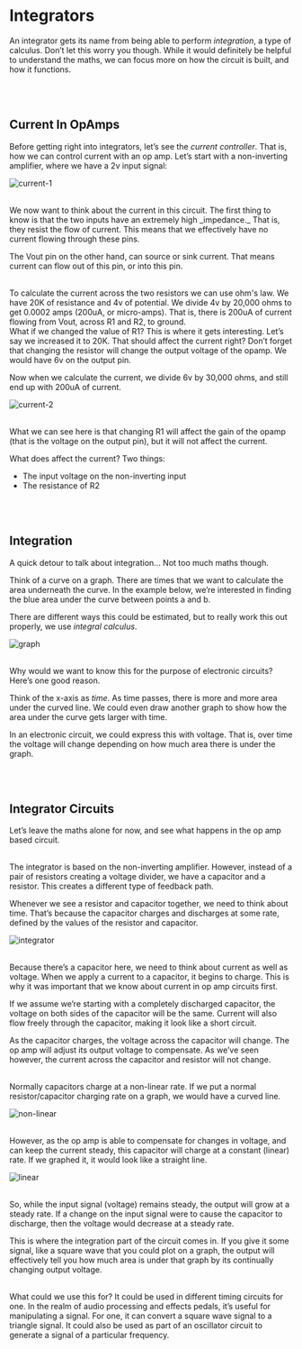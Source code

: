 # Integrators

An integrator gets its name from being able to perform _integration_, a type of calculus. Don’t let this worry you though. While it would definitely be helpful to understand the maths, we can focus more on how the circuit is built, and how it functions.


</br></br>
## Current In OpAmps
Before getting right into integrators, let’s see the _current controller_. That is, how we can control current with an op amp. Let’s start with a non-inverting amplifier, where we have a 2v input signal:

![current-1](https://github.com/user-attachments/assets/c645190b-b463-4811-8330-bf04207c32a7)

</br>
We now want to think about the current in this circuit. The first thing to know is that the two inputs have an extremely high _impedance._ That is, they resist the flow of current. This means that we effectively have no current flowing through these pins.

The Vout pin on the other hand, can source or sink current. That means current can flow out of this pin, or into this pin.

</br>
To calculate the current across the two resistors we can use ohm's law. We have 20K of resistance and 4v of potential. We divide 4v by 20,000 ohms to get 0.0002 amps (200uA, or micro-amps). That is, there is 200uA of current flowing from Vout, across R1 and R2, to ground.

</br>
What if we changed the value of R1? This is where it gets interesting. Let’s say we increased it to 20K. That should affect the current right? Don’t forget that changing the resistor will change the output voltage of the opamp. We would have 6v on the output pin.

Now when we calculate the current, we divide 6v by 30,000 ohms, and still end up with 200uA of current.

![current-2](https://github.com/user-attachments/assets/74ba75a2-23bd-4f8f-a4e1-8c5e0b720240)


</br>
What we can see here is that changing R1 will affect the gain of the opamp (that is the voltage on the output pin), but it will not affect the current.

What does affect the current? Two things:
* The input voltage on the non-inverting input
* The resistance of R2


</br></br>
## Integration

A quick detour to talk about integration... Not too much maths though.

Think of a curve on a graph. There are times that we want to calculate the area underneath the curve. In the example below, we’re interested in finding the blue area under the curve between points a and b.

There are different ways this could be estimated, but to really work this out properly, we use _integral calculus_.

![graph](https://github.com/user-attachments/assets/4ef68b85-a642-4b01-b56c-f6144c0bb791)

</br>
Why would we want to know this for the purpose of electronic circuits? Here’s one good reason.

Think of the x-axis as _time_. As time passes, there is more and more area under the curved line. We could even draw another graph to show how the area under the curve gets larger with time.

In an electronic circuit, we could express this with voltage. That is, over time the voltage will change depending on how much area there is under the graph.


</br></br>
## Integrator Circuits

Let’s leave the maths alone for now, and see what happens in the op amp based circuit.

</br>
The integrator is based on the non-inverting amplifier. However, instead of a pair of resistors creating a voltage divider, we have a capacitor and a resistor. This creates a different type of feedback path.

Whenever we see a resistor and capacitor together, we need to think about time. That’s because the capacitor charges and discharges at some rate, defined by the values of the resistor and capacitor.

![integrator](https://github.com/user-attachments/assets/f6e676a1-f520-4896-a843-8de65cec6f1d)


</br>
Because there’s a capacitor here, we need to think about current as well as voltage. When we apply a current to a capacitor, it begins to charge. This is why it was important that we know about current in op amp circuits first.

If we assume we’re starting with a completely discharged capacitor, the voltage on both sides of the capacitor will be the same. Current will also flow freely through the capacitor, making it look like a short circuit.

As the capacitor charges, the voltage across the capacitor will change. The op amp will adjust its output voltage to compensate. As we’ve seen however, the current across the capacitor and resistor will not change.

</br>
Normally capacitors charge at a non-linear rate. If we put a normal resistor/capacitor charging rate on a graph, we would have a curved line.

![non-linear](https://github.com/user-attachments/assets/558264d2-fc08-4dd8-b707-6d268713e26f)

</br>
However, as the op amp is able to compensate for changes in voltage, and can keep the current steady, this capacitor will charge at a constant (linear) rate. If we graphed it, it would look like a straight line.

![linear](https://github.com/user-attachments/assets/b7a1e019-5d9f-4bc7-adf2-4282fd240421)

</br>
So, while the input signal (voltage) remains steady, the output will grow at a steady rate. If a change on the input signal were to cause the capacitor to discharge, then the voltage would decrease at a steady rate.

This is where the integration part of the circuit comes in. If you give it some signal, like a square wave that you could plot on a graph, the output will effectively tell you how much area is under that graph by its continually changing output voltage.

</br>
What could we use this for? It could be used in different timing circuits for one. In the realm of audio processing and effects pedals, it’s useful for manipulating a signal. For one, it can convert a square wave signal to a triangle signal. It could also be used as part of an oscillator circuit to generate a signal of a particular frequency.

